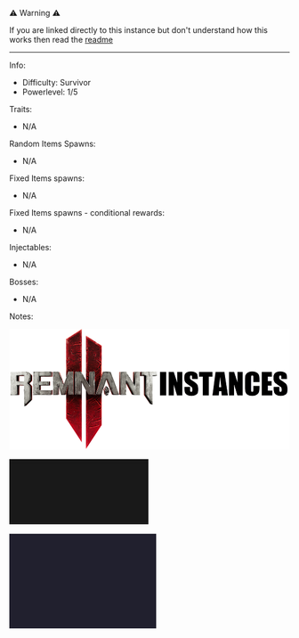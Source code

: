 ⚠️ Warning ⚠️

If you are linked directly to this instance but don't understand how this works then read the [readme](https://github.com/razeedazee/remnant2-instances/blob/main/README.md)

<hr>

Info:

- Difficulty: Survivor
- Powerlevel: 1/5

Traits:

- N/A

Random Items Spawns:

- N/A

Fixed Items spawns:

- N/A

Fixed Items spawns - conditional rewards:

- N/A

Injectables:

- N/A

Bosses:

- N/A

Notes:

>

![](info/info.png)

![](info/mini-map.png)

![](info/travel-map.png)
